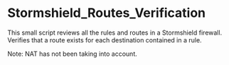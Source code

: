 # Stormshield_Routes_Verification

This small script reviews all the rules and routes in a Stormshield firewall. Verifies that a route exists for each destination contained in a rule.

Note: NAT has not been taking into account.
